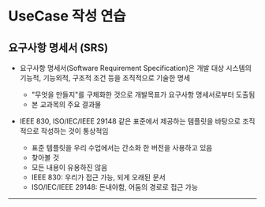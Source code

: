 # UseCase 작성 연습
## 요구사항 명세서 (SRS)
- 요구사항 명세서(Software Requirement Specification)은 개발 대상 시스템의 기능적, 기능외적, 구조적 조건 등을 조직적으로 기술한 명세
	- "무엇을 만들지"를 구체화한 것으로 개발목표가 요구사항 명세서로부터 도출됨
	- 본 교과목의 주요 결과물

- IEEE 830, ISO/IEC/IEEE 29148 같은 표준에서 제공하는 템플릿을 바탕으로 조직적으로 작성하는 것이 통상적임
	- 표준 템플릿을 우리 수업에서는 간소화 한 버전을 사용하고 있음
	- 찾아볼 것
	- 모든 내용이 유용하진 않음 
	- IEEE 830: 우리가 접근 가능, 되게 오래된 문서
	- ISO/IEC/IEEE 29148: 돈내야함, 어둠의 경로로 접근 가능

---
